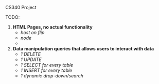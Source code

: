 CS340 Project

TODO:
1. **HTML Pages, no actual functionality**
    - *host on flip*
    - *node*
    - 
2. **Data manipulation queries that allows users to interact with data**
    - *1 DELETE*
    - *1 UPDATE*
    - *1 SELECT for every table*
    - *1 INSERT for every table*
    - *1 dynamic drop-down/search*